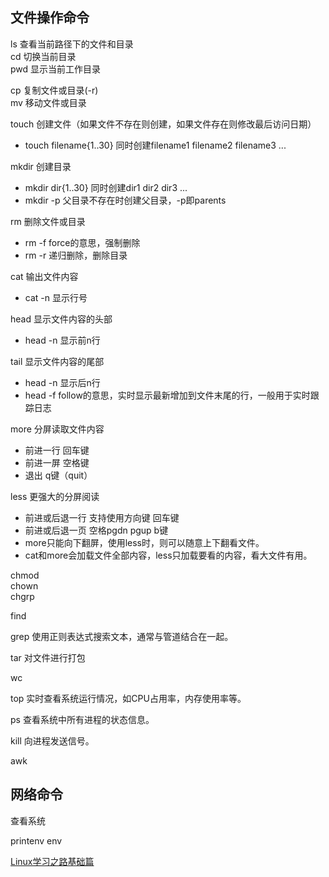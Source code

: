 ## 文件操作命令
ls           查看当前路径下的文件和目录  
cd           切换当前目录  
pwd          显示当前工作目录  

cp           复制文件或目录(-r)  
mv           移动文件或目录

touch        创建文件（如果文件不存在则创建，如果文件存在则修改最后访问日期）  
- touch filename{1..30} 同时创建filename1 filename2 filename3 ...   

mkdir        创建目录  
- mkdir dir{1..30} 同时创建dir1 dir2 dir3 ...
- mkdir -p 父目录不存在时创建父目录，-p即parents  

rm           删除文件或目录
- rm -f    force的意思，强制删除
- rm -r    递归删除，删除目录


cat          输出文件内容  
- cat -n    显示行号

head    显示文件内容的头部
- head -n   显示前n行

tail   显示文件内容的尾部
- head -n   显示后n行
- head -f   follow的意思，实时显示最新增加到文件末尾的行，一般用于实时跟踪日志

more  分屏读取文件内容  
- 前进一行  回车键
- 前进一屏  空格键
- 退出     q键（quit）

less  更强大的分屏阅读
- 前进或后退一行  支持使用方向键 回车键
- 前进或后退一页  空格pgdn pgup b键
- more只能向下翻屏，使用less时，则可以随意上下翻看文件。
- cat和more会加载文件全部内容，less只加载要看的内容，看大文件有用。



chmod  
chown  
chgrp  

find


grep         使用正则表达式搜索文本，通常与管道结合在一起。


tar          对文件进行打包

wc

top          实时查看系统运行情况，如CPU占用率，内存使用率等。

ps           查看系统中所有进程的状态信息。

kill         向进程发送信号。

awk


## 网络命令






查看系统

printenv
env


[Linux学习之路基础篇](https://space.bilibili.com/1895975158/channel/collectiondetail?sid=222690&spm_id_from=333.788.0.0)